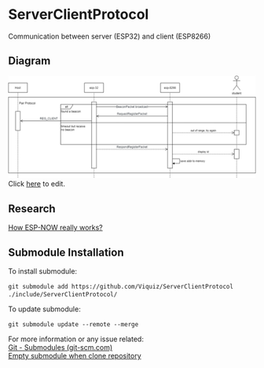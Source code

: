 # ServerClientProtocol
Communication between server (ESP32) and client (ESP8266)

## Diagram
![Protocol diagram](https://github.com/Viquiz/ServerClientProtocol/blob/main/ServerClientProtocol.png)  
Click [here](https://app.diagrams.net/#HViquiz%2FServerClientProtocol%2Fmain%2FServerClientProtocol.png) to edit.

## Research
[How ESP-NOW really works?](https://hackaday.io/project/161896-linux-espnow/log/161046-implementation)

## Submodule Installation
To install submodule: 
```
git submodule add https://github.com/Viquiz/ServerClientProtocol ./include/ServerClientProtocol/
```
To update submodule: 
```
git submodule update --remote --merge
```
For more information or any issue related:  
[Git - Submodules (git-scm.com)](https://git-scm.com/book/en/v2/Git-Tools-Submodules)  
[Empty submodule when clone repository](https://stackoverflow.com/a/11358126)
